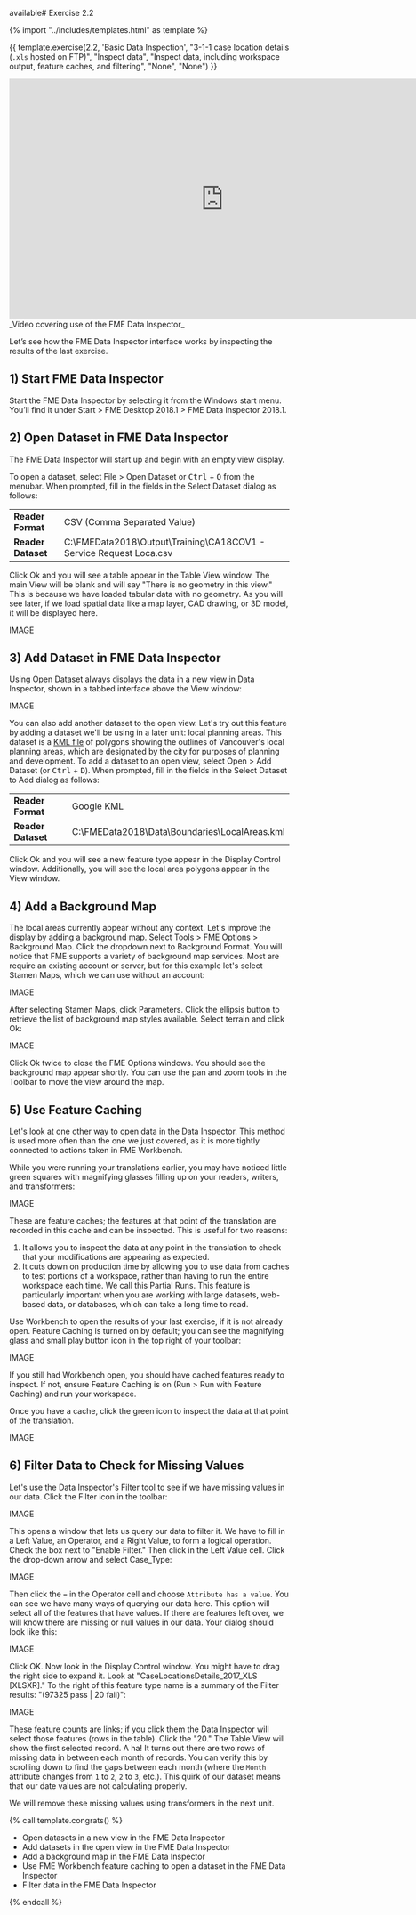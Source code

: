 available# Exercise 2.2

{% import "../includes/templates.html" as template %}

{{ template.exercise(2.2,
               'Basic Data Inspection',
               "3-1-1 case location details (`.xls` hosted on FTP)",
               "Inspect data",
               "Inspect data, including workspace output, feature caches, and filtering",
               "None",
               "None")
}}

<iframe width="770" height="433" src="https://www.youtube.com/embed/?listType=playlist&list=PLFxZDg3GNCguPKqew9ZvqCNZCZOoiwtC5&index=3" frameborder="0" allow="autoplay; encrypted-media" allowfullscreen></iframe>
_Video covering use of the FME Data Inspector_

Let’s see how the FME Data Inspector interface works by inspecting the results of the last exercise.

## 1) Start FME Data Inspector

Start the FME Data Inspector by selecting it from the Windows start menu. You’ll find it under Start > FME Desktop 2018.1 > FME Data Inspector 2018.1.

## 2) Open Dataset in FME Data Inspector

The FME Data Inspector will start up and begin with an empty view display.

To open a dataset, select File > Open Dataset or <kbd>Ctrl</kbd> + <kbd>O</kbd> from the menubar.
When prompted, fill in the fields in the Select Dataset dialog as follows:

<table style="border: 0px">

<tr>
  <td style="font-weight: bold">Reader Format</td>
  <td style="">CSV (Comma Separated Value)</td>
</tr>

<tr>
  <td style="font-weight: bold">Reader Dataset</td>
  <td style="">C:\FMEData2018\Output\Training\CA18COV1 - Service Request Loca.csv</td>
</tr>

</table>

Click Ok and you will see a table appear in the Table View window. The main View will be blank and will say "There is no geometry in this view." This is because we have loaded tabular data with no geometry. As you will see later, if we load spatial data like a map layer, CAD drawing, or 3D model, it will be displayed here.

IMAGE

## 3) Add Dataset in FME Data Inspector

Using Open Dataset always displays the data in a new view in Data Inspector, shown in a tabbed interface above the View window:

IMAGE

You can also add another dataset to the open view. Let's try out this feature by adding a dataset we'll be using in a later unit: local planning areas. This dataset is a [KML file](https://en.wikipedia.org/wiki/Keyhole_Markup_Language) of polygons showing the outlines of Vancouver's local planning areas, which are designated by the city for purposes of planning and development. To add a dataset to an open view, select Open > Add Dataset (or <kbd>Ctrl</kbd> + <kbd>D</kbd>). When prompted, fill in the fields in the Select Dataset to Add dialog as follows:

<table style="border: 0px">

  <tr>
    <td style="font-weight: bold">Reader Format</td>
    <td style="">Google KML</td>
  </tr>

  <tr>
    <td style="font-weight: bold">Reader Dataset</td>
    <td style="">C:\FMEData2018\Data\Boundaries\LocalAreas.kml</td>
  </tr>

</table>

Click Ok and you will see a new feature type appear in the Display Control window. Additionally, you will see the local area polygons appear in the View window.

## 4) Add a Background Map

The local areas currently appear without any context. Let's improve the display by adding a background map. Select Tools > FME Options > Background Map. Click the dropdown next to Background Format. You will notice that FME supports a variety of background map services. Most are require an existing account or server, but for this example let's select Stamen Maps, which we can use without an account:

IMAGE

After selecting Stamen Maps, click Parameters. Click the ellipsis button to retrieve the list of background map styles available. Select terrain and click Ok:

IMAGE

Click Ok twice to close the FME Options windows. You should see the background map appear shortly. You can use the pan and zoom tools in the Toolbar to move the view around the map.

## 5) Use Feature Caching

Let's look at one other way to open data in the Data Inspector. This method is used more often than the one we just covered, as it is more tightly connected to actions taken in FME Workbench.

While you were running your translations earlier, you may have noticed little green squares with magnifying glasses filling up on your readers, writers, and transformers:

IMAGE

These are feature caches; the features at that point of the translation are recorded in this cache and can be inspected. This is useful for two reasons:

1. It allows you to inspect the data at any point in the translation to check that your modifications are appearing as expected.
2. It cuts down on production time by allowing you to use data from caches to test portions of a workspace, rather than having to run the entire workspace each time. We call this Partial Runs. This feature is particularly important when you are working with large datasets, web-based data, or databases, which can take a long time to read.

Use Workbench to open the results of your last exercise, if it is not already open. Feature Caching is turned on by default; you can see the magnifying glass and small play button icon in the top right of your toolbar:

IMAGE

If you still had Workbench open, you should have cached features ready to inspect. If not, ensure Feature Caching is on (Run > Run with Feature Caching) and run your workspace.

Once you have a cache, click the green icon to inspect the data at that point of the translation.

IMAGE

## 6) Filter Data to Check for Missing Values

Let's use the Data Inspector's Filter tool to see if we have missing values in our data. Click the Filter icon in the toolbar:

IMAGE

This opens a window that lets us query our data to filter it. We have to fill in a Left Value, an Operator, and a Right Value, to form a logical operation. Check the box next to "Enable Filter." Then click in the Left Value cell. Click the drop-down arrow and select Case_Type:

IMAGE

Then click the `=` in the Operator cell and choose `Attribute has a value`. You can see we have many ways of querying our data here. This option will select all of the features that have values. If there are features left over, we will know there are missing or null values in our data. Your dialog should look like this:

IMAGE

Click OK. Now look in the Display Control window. You might have to drag the right side to expand it. Look at "CaseLocationsDetails_2017_XLS [XLSXR]." To the right of this feature type name is a summary of the Filter results: "(97325 pass | 20 fail)":

IMAGE

These feature counts are links; if you click them the Data Inspector will select those features (rows in the table). Click the "20." The Table View will show the first selected record. A ha! It turns out there are two rows of missing data in between each month of records. You can verify this by scrolling down to find the gaps between each month (where the `Month` attribute changes from `1` to `2`, `2` to `3`, etc.). This quirk of our dataset means that our date values are not calculating properly.

We will remove these missing values using transformers in the next unit.

{% call template.congrats() %}

<ul>
  <li>Open datasets in a new view in the FME Data Inspector</li>
  <li>Add datasets in the open view in the FME Data Inspector</li>
  <li>Add a background map in the FME Data Inspector</li>
  <li>Use FME Workbench feature caching to open a dataset in the FME Data Inspector</li>
  <li>Filter data in the FME Data Inspector</li>
</ul>

{% endcall %}
